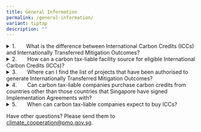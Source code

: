 ```yaml
---
title: General Information
permalink: /general-information/
variant: tiptap
description: ""
---
```

<div data-type="detailGroup" class="isomer-accordion isomer-accordion-white">
<details class="isomer-details">
<summary>1.&nbsp;&nbsp;&nbsp;&nbsp;&nbsp;&nbsp; What is the difference between
International Carbon Credits (ICCs) and Internationally Transferred Mitigation
Outcomes?</summary>
<div data-type="detailsContent" class="isomer-details-content">
<p>International Carbon Credits (ICCs) are ITMOs (Internationally Transferred
Mitigation Outcomes) under Article 6 of the Paris Agreement that meet the
requirements set out under Singapore’s ICC framework. Refer to <a href="https://www.mse.gov.sg/latest-news/eligibility-criteria-for-internationalcarboncredits" rel="noopener noreferrer nofollow" target="_blank">this link</a> for
more information on the ICC framework.</p>
</div>
</details>
<details class="isomer-details">
<summary>2.&nbsp;&nbsp;&nbsp;&nbsp;&nbsp;&nbsp; How can a carbon tax-liable facility
source for eligible International Carbon Credits (ICCs)?</summary>
<div data-type="detailsContent" class="isomer-details-content">
<p>Tax-liable facilities can work with project developers or third-party
service provider to either source eligible ICCs from existing projects
or develop new ones.</p>
<p>Companies that wish to develop their own ICC projects may refer to information
the processes under each Implementation Agreement and participation criteria
to ensure that the ICCs generated from their projects will be accepted
under the carbon tax.</p>
</div>
</details>
<details class="isomer-details">
<summary>3.&nbsp;&nbsp;&nbsp;&nbsp;&nbsp;&nbsp; Where can I find the list of projects
that have been authorised to generate Internationally Transferred Mitigation
Outcomes?</summary>
<div data-type="detailsContent" class="isomer-details-content">
<p>Companies may refer to the Implementation Agreement (IA) <a href="https://www.carbonmarkets-cooperation.gov.sg/project-register/overall-register/" rel="noopener noreferrer nofollow" target="_blank">project register</a>,
which will list the projects that have been authorised under the IA for
corresponding adjustments.</p>
</div>
</details>
<details class="isomer-details">
<summary>4.&nbsp;&nbsp;&nbsp;&nbsp;&nbsp;&nbsp; Can carbon tax-liable companies
purchase carbon credits from countries other than those countries that
Singapore have signed Implementation Agreements with?</summary>
<div data-type="detailsContent" class="isomer-details-content">
<p>No. To comply with Article 6.2 of the Paris Agreement, carbon credits
from projects hosted in countries without an implementation agreement are
not allowed to be used to offset carbon-tax liability under Singapore’s
ICC Framework.</p>
</div>
</details>
<details class="isomer-details">
<summary>5.&nbsp;&nbsp;&nbsp;&nbsp;&nbsp;&nbsp; When can carbon tax-liable companies
expect to buy ICCs?</summary>
<div data-type="detailsContent" class="isomer-details-content">
<p>Under the ICC Framework, carbon tax-liable companies may use eligible
ICCs to offset up to 5% of their carbon tax liabilities annually.</p>
<p>Singapore has signed legally binding Implementation Agreements (IAs) with
seven countries – Papua New Guinea, Ghana, Bhutan, Peru, Chile, Rwanda,
Paraguay. We are actively working with our counterparts to further our
collaboration and operationalise these partnerships and to generate eligible
ICCs from projects authorised under these IAs.</p>
<p>In the meantime, there may be a constrained supply of ICCs for emissions
year 2024. In light of this, taxable facilities will be allowed to roll
over their unutilised ICC offset limit, of up to 5% of taxable emissions
in 2024, to emissions year 2025. This will allow more time for projects
to be authorised under Singapore’s Article 6 IAs, and for these projects
to generate eligible ICCs.</p>
<p>For more information, please refer to the documents for each partner country
on available on this website (e.g., for <a href="https://www.carbonmarkets-cooperation.gov.sg/overview/" rel="noopener noreferrer nofollow" target="_blank">Ghana</a>).</p>
</div>
</details>
</div>
<p>Have other questions? Please send them to <a href="mailto:climate_cooperation@pmo.gov.sg" rel="noopener noreferrer nofollow" target="_blank">climate_cooperation@pmo.gov.sg</a>.</p>